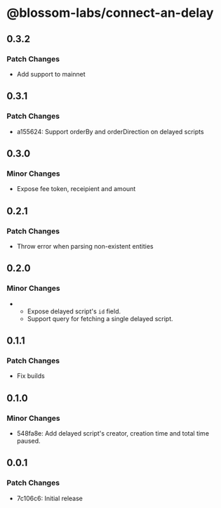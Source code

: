 # @blossom-labs/connect-an-delay

## 0.3.2

### Patch Changes

- Add support to mainnet

## 0.3.1

### Patch Changes

- a155624: Support orderBy and orderDirection on delayed scripts

## 0.3.0

### Minor Changes

- Expose fee token, receipient and amount

## 0.2.1

### Patch Changes

- Throw error when parsing non-existent entities

## 0.2.0

### Minor Changes

- - Expose delayed script's `id` field.
  - Support query for fetching a single delayed script.

## 0.1.1

### Patch Changes

- Fix builds

## 0.1.0

### Minor Changes

- 548fa8e: Add delayed script's creator, creation time and total time paused.

## 0.0.1

### Patch Changes

- 7c106c6: Initial release
